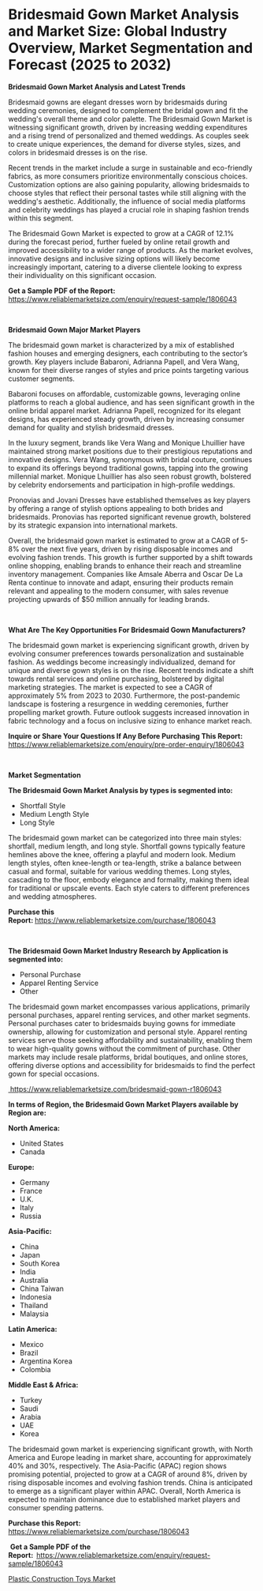 <p><h1>Bridesmaid Gown Market Analysis and Market Size: Global Industry Overview, Market Segmentation and Forecast (2025 to 2032)</h1></p><p><strong>Bridesmaid Gown Market Analysis and Latest Trends</strong></p>
<p><p>Bridesmaid gowns are elegant dresses worn by bridesmaids during wedding ceremonies, designed to complement the bridal gown and fit the wedding's overall theme and color palette. The Bridesmaid Gown Market is witnessing significant growth, driven by increasing wedding expenditures and a rising trend of personalized and themed weddings. As couples seek to create unique experiences, the demand for diverse styles, sizes, and colors in bridesmaid dresses is on the rise.</p><p>Recent trends in the market include a surge in sustainable and eco-friendly fabrics, as more consumers prioritize environmentally conscious choices. Customization options are also gaining popularity, allowing bridesmaids to choose styles that reflect their personal tastes while still aligning with the wedding's aesthetic. Additionally, the influence of social media platforms and celebrity weddings has played a crucial role in shaping fashion trends within this segment.</p><p>The Bridesmaid Gown Market is expected to grow at a CAGR of 12.1% during the forecast period, further fueled by online retail growth and improved accessibility to a wider range of products. As the market evolves, innovative designs and inclusive sizing options will likely become increasingly important, catering to a diverse clientele looking to express their individuality on this significant occasion.</p></p>
<p><strong>Get a Sample PDF of the Report:&nbsp;</strong> <a href="https://www.reliablemarketsize.com/enquiry/request-sample/1806043?utm_campaign=3248&utm_medium=2&utm_source=Github&utm_content=ia&utm_term=04042025&utm_id=bridesmaid-gown">https://www.reliablemarketsize.com/enquiry/request-sample/1806043</a></p>
<p>&nbsp;</p>
<p><strong>Bridesmaid Gown Major Market Players</strong></p>
<p><p>The bridesmaid gown market is characterized by a mix of established fashion houses and emerging designers, each contributing to the sector’s growth. Key players include Babaroni, Adrianna Papell, and Vera Wang, known for their diverse ranges of styles and price points targeting various customer segments. </p><p>Babaroni focuses on affordable, customizable gowns, leveraging online platforms to reach a global audience, and has seen significant growth in the online bridal apparel market. Adrianna Papell, recognized for its elegant designs, has experienced steady growth, driven by increasing consumer demand for quality and stylish bridesmaid dresses.</p><p>In the luxury segment, brands like Vera Wang and Monique Lhuillier have maintained strong market positions due to their prestigious reputations and innovative designs. Vera Wang, synonymous with bridal couture, continues to expand its offerings beyond traditional gowns, tapping into the growing millennial market. Monique Lhuillier has also seen robust growth, bolstered by celebrity endorsements and participation in high-profile weddings.</p><p>Pronovias and Jovani Dresses have established themselves as key players by offering a range of stylish options appealing to both brides and bridesmaids. Pronovias has reported significant revenue growth, bolstered by its strategic expansion into international markets.</p><p>Overall, the bridesmaid gown market is estimated to grow at a CAGR of 5-8% over the next five years, driven by rising disposable incomes and evolving fashion trends. This growth is further supported by a shift towards online shopping, enabling brands to enhance their reach and streamline inventory management. Companies like Amsale Aberra and Oscar De La Renta continue to innovate and adapt, ensuring their products remain relevant and appealing to the modern consumer, with sales revenue projecting upwards of $50 million annually for leading brands.</p></p>
<p>&nbsp;</p>
<p><strong>What Are The Key Opportunities For Bridesmaid Gown Manufacturers?</strong></p>
<p><p>The bridesmaid gown market is experiencing significant growth, driven by evolving consumer preferences towards personalization and sustainable fashion. As weddings become increasingly individualized, demand for unique and diverse gown styles is on the rise. Recent trends indicate a shift towards rental services and online purchasing, bolstered by digital marketing strategies. The market is expected to see a CAGR of approximately 5% from 2023 to 2030. Furthermore, the post-pandemic landscape is fostering a resurgence in wedding ceremonies, further propelling market growth. Future outlook suggests increased innovation in fabric technology and a focus on inclusive sizing to enhance market reach.</p></p>
<p><strong>Inquire or Share Your Questions If Any Before Purchasing This Report:</strong> <a href="https://www.reliablemarketsize.com/enquiry/pre-order-enquiry/1806043?utm_campaign=3248&utm_medium=2&utm_source=Github&utm_content=ia&utm_term=04042025&utm_id=bridesmaid-gown">https://www.reliablemarketsize.com/enquiry/pre-order-enquiry/1806043</a></p>
<p>&nbsp;</p>
<p><strong>Market Segmentation</strong></p>
<p><strong>The Bridesmaid Gown Market Analysis by types is segmented into:</strong></p>
<p><ul><li>Shortfall Style</li><li>Medium Length Style</li><li>Long Style</li></ul></p>
<p><p>The bridesmaid gown market can be categorized into three main styles: shortfall, medium length, and long style. Shortfall gowns typically feature hemlines above the knee, offering a playful and modern look. Medium length styles, often knee-length or tea-length, strike a balance between casual and formal, suitable for various wedding themes. Long styles, cascading to the floor, embody elegance and formality, making them ideal for traditional or upscale events. Each style caters to different preferences and wedding atmospheres.</p></p>
<p><strong>Purchase this Report:&nbsp;</strong><a href="https://www.reliablemarketsize.com/purchase/1806043?utm_campaign=3248&utm_medium=2&utm_source=Github&utm_content=ia&utm_term=04042025&utm_id=bridesmaid-gown">https://www.reliablemarketsize.com/purchase/1806043</a></p>
<p>&nbsp;</p>
<p><strong>The Bridesmaid Gown Market Industry Research by Application is segmented into:</strong></p>
<p><ul><li>Personal Purchase</li><li>Apparel Renting Service</li><li>Other</li></ul></p>
<p><p>The bridesmaid gown market encompasses various applications, primarily personal purchases, apparel renting services, and other market segments. Personal purchases cater to bridesmaids buying gowns for immediate ownership, allowing for customization and personal style. Apparel renting services serve those seeking affordability and sustainability, enabling them to wear high-quality gowns without the commitment of purchase. Other markets may include resale platforms, bridal boutiques, and online stores, offering diverse options and accessibility for bridesmaids to find the perfect gown for special occasions.</p></p>
<p><a href="https://www.reliablemarketsize.com/bridesmaid-gown-r1806043?utm_campaign=3248&utm_medium=2&utm_source=Github&utm_content=ia&utm_term=04042025&utm_id=bridesmaid-gown">&nbsp;https://www.reliablemarketsize.com/bridesmaid-gown-r1806043</a></p>
<p><strong>In terms of Region, the Bridesmaid Gown Market Players available by Region are:</strong></p>
<p>
    <p> <strong> North America: </strong>
        <ul>
            <li>United States</li>
            <li>Canada</li>
        </ul>
        </p> 
    <p> <strong> Europe: </strong>
        <ul>
            <li>Germany</li>
            <li>France</li>
            <li>U.K.</li>
            <li>Italy</li>
            <li>Russia</li>
        </ul>
        </p> 
    <p> <strong> Asia-Pacific: </strong>
        <ul>
            <li>China</li>
            <li>Japan</li>
            <li>South Korea</li>
            <li>India</li>
            <li>Australia</li>
            <li>China Taiwan</li>
            <li>Indonesia</li>
            <li>Thailand</li>
            <li>Malaysia</li>
        </ul>
        </p> 
    <p> <strong> Latin America: </strong>
        <ul>
            <li>Mexico</li>
            <li>Brazil</li>
            <li>Argentina Korea</li>
            <li>Colombia</li>
        </ul>
        </p> 
    <p> <strong> Middle East & Africa: </strong>
        <ul>
            <li>Turkey</li>
            <li>Saudi</li>
            <li>Arabia</li>
            <li>UAE</li>
            <li>Korea</li>
        </ul>
    </p>
    </p>
<p><p>The bridesmaid gown market is experiencing significant growth, with North America and Europe leading in market share, accounting for approximately 40% and 30%, respectively. The Asia-Pacific (APAC) region shows promising potential, projected to grow at a CAGR of around 8%, driven by rising disposable incomes and evolving fashion trends. China is anticipated to emerge as a significant player within APAC. Overall, North America is expected to maintain dominance due to established market players and consumer spending patterns.</p></p>
<p><strong>Purchase this Report: </strong><a href="https://www.reliablemarketsize.com/purchase/1806043?utm_campaign=3248&utm_medium=2&utm_source=Github&utm_content=ia&utm_term=04042025&utm_id=bridesmaid-gown">https://www.reliablemarketsize.com/purchase/1806043</a></p>
<p>&nbsp;<strong>Get a Sample PDF of the Report:&nbsp;&nbsp;</strong><a href="https://www.reliablemarketsize.com/enquiry/request-sample/1806043?utm_campaign=3248&utm_medium=2&utm_source=Github&utm_content=ia&utm_term=04042025&utm_id=bridesmaid-gown">https://www.reliablemarketsize.com/enquiry/request-sample/1806043</a></p>
<p><strong></strong></p>
<p><p><a href="https://github.com/usraceby/Market-Research-Report-List-1/blob/main/plastic-construction-toys-market.md?utm_campaign=3248&utm_medium=2&utm_source=Github&utm_content=ia&utm_term=04042025&utm_id=bridesmaid-gown">Plastic Construction Toys Market</a></p></p>
